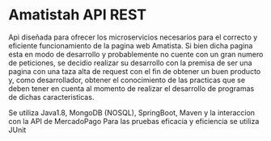 # Amatistah API REST
Api diseñada para ofrecer los microservicios necesarios para el correcto y eficiente funcionamiento de la pagina web Amatista.
Si bien dicha pagina esta en modo de desarrollo y probablemente no cuente con un gran numero de peticiones, se decidio realizar su desarrollo con la premisa de ser una pagina con una taza alta de request con el fin de obtener un buen producto y, como desarrollador, obtener el conocimiento de las practicas que se deben tener en cuenta al momento de realizar el desarrollo de programas de dichas caracteristicas.

Se utiliza Java1.8, MongoDB (NOSQL), SpringBoot, Maven y la interaccion con la API de MercadoPago
Para las pruebas eficacia y eficiencia se utiliza JUnit